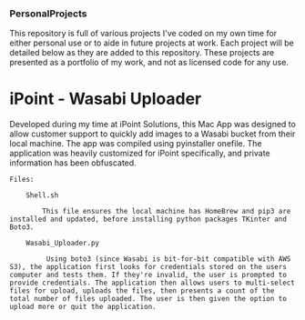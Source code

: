 
### PersonalProjects

 This repository is full of various projects I've coded on my own time for 
 either personal use or to aide in future projects at work. Each project 
 will be detailed below as they are added to this repository. These 
 projects are presented as a portfolio of my work, and not as licensed code 
 for any use. 


# iPoint - Wasabi Uploader

Developed during my time at iPoint Solutions, this Mac App was designed to allow customer support to quickly add images to a Wasabi bucket from their local machine. The app was compiled using pyinstaller onefile. The application was heavily customized for iPoint specifically, and private information has been obfuscated. 

	Files: 

		Shell.sh

			This file ensures the local machine has HomeBrew and pip3 are installed and updated, before installing python packages TKinter and Boto3.

		Wasabi_Uploader.py

			 Using boto3 (since Wasabi is bit-for-bit compatible with AWS S3), the application first looks for credentials stored on the users computer and tests them. If they're invalid, the user is prompted to provide credentials. The application then allows users to multi-select files for upload, uploads the files, then presents a count of the total number of files uploaded. The user is then given the option to upload more or quit the application.

